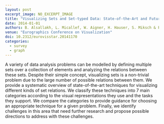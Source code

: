 ```yaml
---
layout: post
excerpt_image: NO_EXCERPT_IMAGE
title: "Visualizing Sets and Set-typed Data: State-of-the-Art and Future Challenges"
date: 2014-01-01
authors: B. Alsallakh, L. Micallef, W. Aigner, H. Hauser, S. Miksch & P. Rodgers
venue: "Eurographics Conference on Visualization"
doi: 10.2312/eurovisstar.20141170
categories:
  - survey
  - graph
---
```

A variety of data analysis problems can be modelled by defining multiple sets over a collection of elements and analyzing the relations between these sets. Despite their simple concept, visualizing sets is a non-trivial problem due to the large number of possible relations between them. We provide a systematic overview of state-of-the-art techniques for visualizing different kinds of set relations. We classify these techniques into 7 main categories according to the visual representations they use and the tasks they support. We compare the categories to provide guidance for choosing an appropriate technique for a given problem. Finally, we identify challenges in this area that need further research and propose possible directions to address with these challenges.

